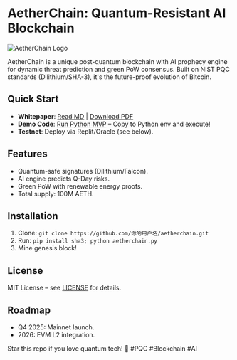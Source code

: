 # AetherChain: Quantum-Resistant AI Blockchain

![AetherChain Logo](https://via.placeholder.com/150x50?text=AetherChain) <!-- 加个占位logo，后续换 -->

AetherChain is a unique post-quantum blockchain with AI prophecy engine for dynamic threat prediction and green PoW consensus. Built on NIST PQC standards (Dilithium/SHA-3), it's the future-proof evolution of Bitcoin.

## Quick Start
- **Whitepaper**: [Read MD](aether_whitepaper.md) | [Download PDF](whitepaper.pdf)
- **Demo Code**: [Run Python MVP](aetherchain.py) – Copy to Python env and execute!
- **Testnet**: Deploy via Replit/Oracle (see below).

## Features
- Quantum-safe signatures (Dilithium/Falcon).
- AI engine predicts Q-Day risks.
- Green PoW with renewable energy proofs.
- Total supply: 100M AETH.

## Installation
1. Clone: `git clone https://github.com/你的用户名/aetherchain.git`
2. Run: `pip install sha3; python aetherchain.py`
3. Mine genesis block!

## License
MIT License – see [LICENSE](LICENSE) for details.

## Roadmap
- Q4 2025: Mainnet launch.
- 2026: EVM L2 integration.

Star this repo if you love quantum tech! 🚀 #PQC #Blockchain #AI
